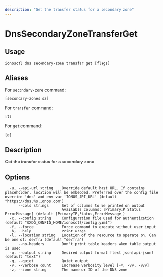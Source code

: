 ```yaml
---
description: "Get the transfer status for a secondary zone"
---
```


# DnsSecondaryZoneTransferGet

## Usage

```text
ionosctl dns secondary-zone transfer get [flags]
```

## Aliases

For `secondary-zone` command:

```text
[secondary-zones sz]
```

For `transfer` command:

```text
[t]
```

For `get` command:

```text
[g]
```

## Description

Get the transfer status for a secondary zone

## Options

```text
  -u, --api-url string    Override default host URL. If contains placeholder, location will be embedded. Preferred over the config file override 'dns' and env var 'IONOS_API_URL' (default "https://dns.%s.ionos.com")
      --cols strings      Set of columns to be printed on output 
                          Available columns: [PrimaryIP Status ErrorMessage] (default [PrimaryIP,Status,ErrorMessage])
  -c, --config string     Configuration file used for authentication (default "$XDG_CONFIG_HOME/ionosctl/config.yaml")
  -f, --force             Force command to execute without user input
  -h, --help              Print usage
  -l, --location string   Location of the resource to operate on. Can be one of: de/fra (default "de/fra")
      --no-headers        Don't print table headers when table output is used
  -o, --output string     Desired output format [text|json|api-json] (default "text")
  -q, --quiet             Quiet output
  -v, --verbose count     Increase verbosity level [-v, -vv, -vvv]
  -z, --zone string       The name or ID of the DNS zone
```

